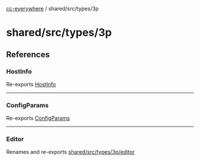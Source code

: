 [cc-everywhere](../../../../index.md) / shared/src/types/3p

# shared/src/types/3p

## References

### HostInfo

Re-exports [HostInfo](HostInfo.types/type-aliases/HostInfo.md)

***

### ConfigParams

Re-exports [ConfigParams](HostInfo.types/type-aliases/ConfigParams.md)

***

### Editor

Renames and re-exports [shared/src/types/3p/editor](editor/index.md)
